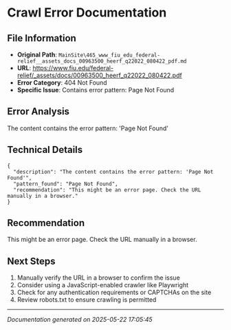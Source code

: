 # Crawl Error Documentation

## File Information
- **Original Path**: `MainSite\465_www_fiu_edu_federal-relief__assets_docs_00963500_heerf_q22022_080422_pdf.md`
- **URL**: https://www.fiu.edu/federal-relief/_assets/docs/00963500_heerf_q22022_080422.pdf
- **Error Category**: 404 Not Found
- **Specific Issue**: Contains error pattern: Page Not Found

## Error Analysis
The content contains the error pattern: 'Page Not Found'

## Technical Details
```
{
  "description": "The content contains the error pattern: 'Page Not Found'",
  "pattern_found": "Page Not Found",
  "recommendation": "This might be an error page. Check the URL manually in a browser."
}
```

## Recommendation
This might be an error page. Check the URL manually in a browser.

## Next Steps
1. Manually verify the URL in a browser to confirm the issue
2. Consider using a JavaScript-enabled crawler like Playwright
3. Check for any authentication requirements or CAPTCHAs on the site
4. Review robots.txt to ensure crawling is permitted

---
*Documentation generated on 2025-05-22 17:05:45*
